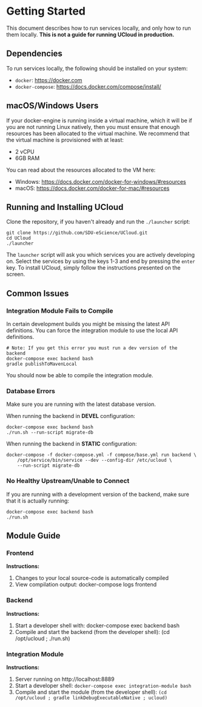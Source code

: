 # Getting Started

This document describes how to run services locally, and only how to run them locally. __This is not a guide for running
UCloud in production.__

## Dependencies 

To run services locally, the following should be installed on your  system:
 
 - `docker`: https://docker.com
 - `docker-compose`: https://docs.docker.com/compose/install/

## macOS/Windows Users

If your docker-engine is running inside a virtual machine, which it will be if you are not running Linux natively,
then you must ensure that enough resources has been allocated to the virtual machine. We recommend that the virtual
machine is provisioned with at least:

- 2 vCPU
- 6GB RAM

You can read about the resources allocated to the VM here: 

- Windows: https://docs.docker.com/docker-for-windows/#resources
- macOS: https://docs.docker.com/docker-for-mac/#resources

## Running and Installing UCloud

Clone the repository, if you haven't already and run the `./launcher` script:

```
git clone https://github.com/SDU-eScience/UCloud.git
cd UCloud
./launcher
```

The `launcher` script will ask you which services you are actively developing on. Select the services by using the
keys 1-3 and end by pressing the `enter` key. To install UCloud, simply follow the instructions presented on the screen.

## Common Issues

### Integration Module Fails to Compile

In certain development builds you might be missing the latest API definitions. You can force the integration module
to use the local API definitions.

```
# Note: If you get this error you must run a dev version of the backend
docker-compose exec backend bash
gradle publishToMavenLocal
```

You should now be able to compile the integration module.

### Database Errors

Make sure you are running with the latest database version.

When running the backend in __DEVEL__ configuration:

```
docker-compose exec backend bash
./run.sh --run-script migrate-db
```

When running the backend in __STATIC__ configuration:

```
docker-compose -f docker-compose.yml -f compose/base.yml run backend \
    /opt/service/bin/service --dev --config-dir /etc/ucloud \
    --run-script migrate-db
```

### No Healthy Upstream/Unable to Connect

If you are running with a development version of the backend, make sure that it is actually running:

```
docker-compose exec backend bash
./run.sh
```

## Module Guide

### Frontend

__Instructions:__
1. Changes to your local source-code is automatically compiled
2. View compilation output: docker-compose logs frontend


### Backend

__Instructions:__
1. Start a developer shell with: docker-compose exec backend bash
2. Compile and start the backend (from the developer shell): (cd /opt/ucloud ; ./run.sh)


### Integration Module

__Instructions:__
1. Server running on http://localhost:8889
2. Start a developer shell: `docker-compose exec integration-module bash`
3. Compile and start the module (from the developer shell): `(cd /opt/ucloud ; gradle linkDebugExecutableNative ; ucloud)`
